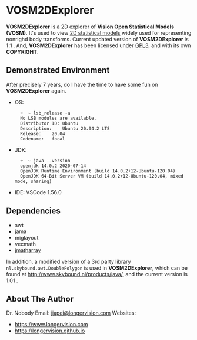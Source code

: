 
# VOSM2DExplorer

**VOSM2DExplorer** is a 2D explorer of **Vision Open Statistical Models (VOSM)**. It's used to view [2D statistical models](http://www.visionopen.com/members/jiapei/publications/pei_sm2dreport2010.pdf) widely used for representing nonrighd body transforms. Current updated version of **VOSM2DExplorer** is **1.1** . And, **VOSM2DExplorer** has been licensed under [GPL3](https://www.gnu.org/licenses/gpl-3.0.en.html), and with its own **COPYRIGHT**.


## Demonstrated Environment

After precisely 7 years, do I have the time to have some fun on **VOSM2DExplorer** again.

- OS:
  ```
    ➜  ~ lsb_release -a
    No LSB modules are available.
    Distributor ID:	Ubuntu
    Description:	Ubuntu 20.04.2 LTS
    Release:	20.04
    Codename:	focal
  ```
- JDK: 
  ```
    ➜  ~ java --version
    openjdk 14.0.2 2020-07-14
    OpenJDK Runtime Environment (build 14.0.2+12-Ubuntu-120.04)
    OpenJDK 64-Bit Server VM (build 14.0.2+12-Ubuntu-120.04, mixed mode, sharing)
  ```
- IDE: VSCode 1.56.0


## Dependencies

- swt
- jama
- miglayout
- vecmath
- [jmatharray](https://github.com/yannrichet/jmatharray)

In addition, a modified version of a 3rd party library `nl.skybound.awt.DoublePolygon` is used in **VOSM2DExplorer**, which can be found at <http://www.skybound.nl/products/java/>, and the current version is 1.01 .


## About The Author

Dr. Nobody
Email: <jiapei@longervision.com>
Websites:
- <https://www.longervision.com>
- <https://longervision.github.io>

